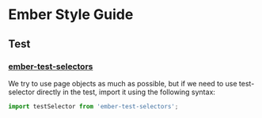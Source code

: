 # Ember Style Guide

## Test

### [ember-test-selectors](https://github.com/simplabs/ember-test-selectors)

We try to use page objects as much as possible, but if we need to use test-selector directly in the test, import it using the following syntax:

```javascript
import testSelector from 'ember-test-selectors';
```
